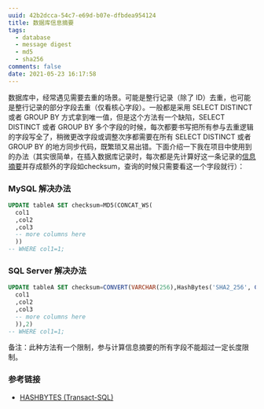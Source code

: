 ```yaml
---
uuid: 42b2dcca-54c7-e69d-b07e-dfbdea954124
title: 数据库信息摘要
tags:
  - database
  - message digest
  - md5
  - sha256
comments: false
date: 2021-05-23 16:17:58
---
```


数据库中，经常遇见需要去重的场景。可能是整行记录（除了 ID）去重，也可能是整行记录的部分字段去重（仅看核心字段）。一般都是采用 SELECT DISTINCT 或者 GROUP BY 方式拿到唯一值，但是这个方法有一个缺陷，SELECT DISTINCT 或者 GROUP BY 多个字段的时候，每次都要书写把所有参与去重逻辑的字段写全了，稍微更改字段或调整次序都需要在所有 SELECT DISTINCT 或者 GROUP BY 的地方同步代码，既繁琐又易出错。下面介绍一下我在项目中使用到的办法（其实很简单，在插入数据库记录时，每次都是先计算好这一条记录的[信息摘要](https://baike.baidu.com/item/%E6%95%B0%E5%AD%97%E6%91%98%E8%A6%81/4069118?fromtitle=%E6%B6%88%E6%81%AF%E6%91%98%E8%A6%81&fromid=4547744&fr=aladdin)并存成额外的字段如checksum，查询的时候只需要看这一个字段就行）：

### MySQL 解决办法

```sql
UPDATE tableA SET checksum=MD5(CONCAT_WS(
  col1
  ,col2
  ,col3
  -- more columns here
  ))
-- WHERE col1=1;
```

### SQL Server 解决办法


```sql
UPDATE tableA SET checksum=CONVERT(VARCHAR(256),HashBytes('SHA2_256', CONCAT(
  col1
  ,col2
  ,col3
  -- more columns here
  )),2)
-- WHERE col1=1;
```

备注：此种方法有一个限制，参与计算信息摘要的所有字段不能超过一定长度限制。

### 参考链接

- [HASHBYTES (Transact-SQL)](https://docs.microsoft.com/en-us/sql/t-sql/functions/hashbytes-transact-sql?view=sql-server-ver15)
